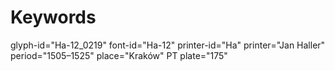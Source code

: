 # Keywords
glyph-id="Ha-12_0219"
font-id="Ha-12"
printer-id="Ha"
printer="Jan Haller"
period="1505–1525"
place="Kraków"
PT plate="175"
